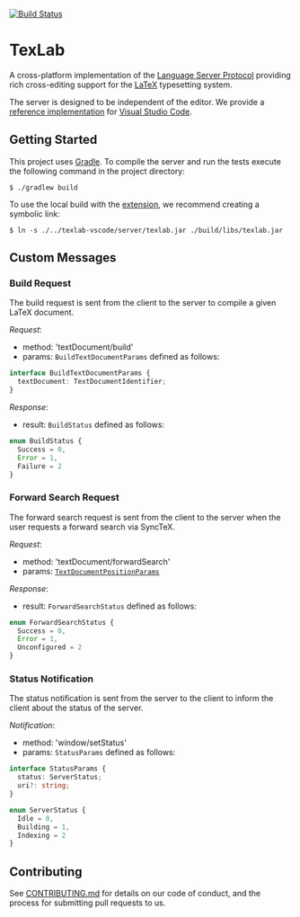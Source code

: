 [![Build Status](https://travis-ci.com/efoerster/texlab.svg?token=ecjo579NH2soHXd6GykN&branch=master)](https://travis-ci.com/efoerster/texlab)

# TexLab

A cross-platform implementation of the [Language Server Protocol](https://microsoft.github.io/language-server-protocol)
providing rich cross-editing support for the [LaTeX](https://www.latex-project.org/) typesetting system.

The server is designed to be independent of the editor.
We provide a [reference implementation](https://github.com/efoerster/texlab-vscode) for [Visual Studio Code](https://code.visualstudio.com).

## Getting Started

This project uses [Gradle](https://gradle.org/).
To compile the server and run the tests execute the following command in the project directory:

```shell
$ ./gradlew build
```

To use the local build with the [extension](https://github.com/efoerster/texlab-vscode), we recommend creating a symbolic link:

```shell
$ ln -s ./../texlab-vscode/server/texlab.jar ./build/libs/texlab.jar
```

## Custom Messages

### Build Request

The build request is sent from the client to the server to compile a given LaTeX document.

_Request_:

- method: 'textDocument/build'
- params: `BuildTextDocumentParams` defined as follows:

```typescript
interface BuildTextDocumentParams {
  textDocument: TextDocumentIdentifier;
}
```

_Response_:

- result: `BuildStatus` defined as follows:

```typescript
enum BuildStatus {
  Success = 0,
  Error = 1,
  Failure = 2
}
```

### Forward Search Request

The forward search request is sent from the client to the server when the user requests a forward search via SyncTeX.

_Request_:

- method: 'textDocument/forwardSearch'
- params: [`TextDocumentPositionParams`](https://microsoft.github.io/language-server-protocol/specification#textdocumentpositionparams)

_Response_:

- result: `ForwardSearchStatus` defined as follows:

```typescript
enum ForwardSearchStatus {
  Success = 0,
  Error = 1,
  Unconfigured = 2
}
```

### Status Notification

The status notification is sent from the server to the client to inform the client about the status of the server.

_Notification_:

- method: 'window/setStatus'
- params: `StatusParams` defined as follows:

```typescript
interface StatusParams {
  status: ServerStatus;
  uri?: string;
}

enum ServerStatus {
  Idle = 0,
  Building = 1,
  Indexing = 2
}
```

## Contributing

See [CONTRIBUTING.md](CONTRIBUTING.md) for details on our code of conduct, and the process for submitting pull requests to us.
